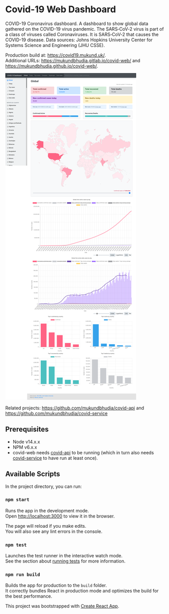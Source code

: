 # Covid-19 Web Dashboard

COVID-19 Coronavirus dashboard. A dashboard to show global data gathered on the COVID-19 virus pandemic.
The SARS‑CoV‑2 virus is part of a class of viruses called Coronaviruses. It is SARS‑CoV‑2 that causes the COVID-19 disease.
Data sources: Johns Hopkins University Center for Systems Science and Engineering (JHU CSSE).

Production build at: https://covid19.mukund.uk/.
<br />
Additional URLs: https://mukundbhudia.gitlab.io/covid-web/ and https://mukundbhudia.github.io/covid-web/.

![Global page on the Covid-19 dashboard](https://github.com/mukundbhudia/covid-web/raw/master/screenshots/global-dashboard.png)

Related projects: https://github.com/mukundbhudia/covid-api and https://github.com/mukundbhudia/covid-service

## Prerequisites
* Node v14.x.x
* NPM v6.x.x
* covid-web needs [covid-api](https://github.com/mukundbhudia/covid-api) to be running (which in turn also needs [covid-service](https://github.com/mukundbhudia/covid-service) to have run at least once).

## Available Scripts

In the project directory, you can run:

### `npm start`

Runs the app in the development mode.<br />
Open [http://localhost:3000](http://localhost:3000) to view it in the browser.

The page will reload if you make edits.<br />
You will also see any lint errors in the console.

### `npm test`

Launches the test runner in the interactive watch mode.<br />
See the section about [running tests](https://facebook.github.io/create-react-app/docs/running-tests) for more information.

### `npm run build`

Builds the app for production to the `build` folder.<br />
It correctly bundles React in production mode and optimizes the build for the best performance.

This project was bootstrapped with [Create React App](https://github.com/facebook/create-react-app).

